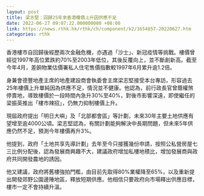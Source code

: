 ```yaml
---
layout: post
title: 梁志堅：回歸25年來香港樓價上升因供應不足
date: 2022-06-27 09:07:22.000000000 +08:00
link: https://news.rthk.hk/rthk/ch/component/k2/1654857-20220627.htm
categories: rthk
---
```


香港樓市自回歸後經歷兩次金融危機，亦遇過「沙士」、新冠疫情等挑戰。樓價曾經從1997年高位累跌約70%至2003年低位，其後反覆向上，並不斷創新高。截至今年4月，差餉物業估價署私人住宅售價指數較1997年6月累升逾1.2倍。

身兼會德豐地產主席的地產建設商會執委會主席梁志堅接受本台專訪，形容過去25年樓價上升單純因為供應不足，情況並不健康。他認為，前行政長官曾蔭權煞停賣地，導致樓價於一段時間內急升30%至40%，對後市影響深遠，即使繼任的梁振英推出「樓市辣招」，仍無力抑制樓價上升。

現屆政府提出「明日大嶼」及「北部都會區」等計劃，未來30年主要土地供應有望增至逾4000公頃。梁志堅認為，有關計劃能夠解決中長期問題，但未來5年供應仍然不足，預測今年樓價再升3%。

他提到，政府「土地共享先導計劃」去年至今只接獲幾份申請，按照公私營房屋七三比例分配後，認為發展商興趣不大，建議政府增加私樓地積比，增加發展商與政府共同開發農地的誘因。

他又建議，政府將舊樓強拍門檻，由目前先取得80%業權降至65%，以及重新提出開發郊野公園邊陲地區，釋放短期供應。他相信只要政府向市場釋出供應目標，樓市一定不會持續升溫。
